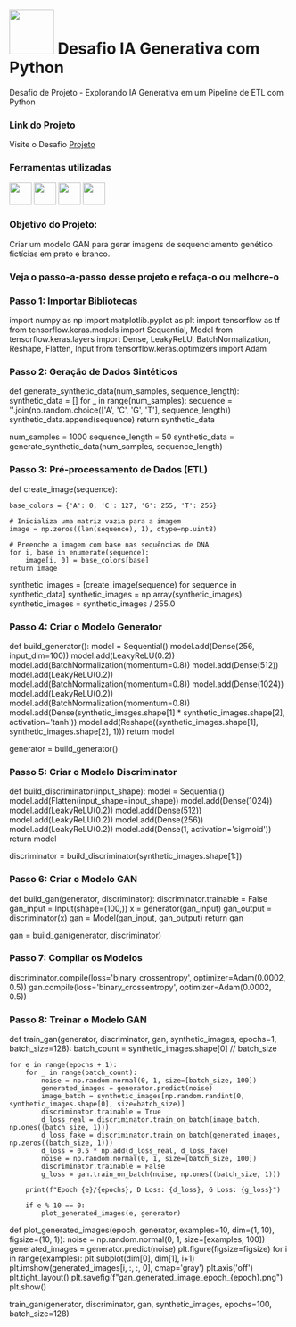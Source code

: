 # <img src="https://avatars1.githubusercontent.com/u/26231823?s=280&v=4" width="80" height="80"> Desafio IA Generativa com Python
Desafio de Projeto - Explorando IA Generativa em um Pipeline de ETL com Python


### Link do Projeto

Visite o Desafio [Projeto](https://colab.research.google.com/drive/1lqwelLZn4aeQKYh3lJUSRFuUxkLReYB6#scrollTo=jkmrk8RdooP9)

### Ferramentas utilizadas

<img src="https://pluspng.com/img-png/python-logo-png-open-2000.png" width="40" height="40"/>
<img src="https://cdn-1.webcatalog.io/catalog/colaboratory/colaboratory-icon-filled.png" width="40" height="40"/>
<img src="https://upload.wikimedia.org/wikipedia/commons/thumb/0/04/ChatGPT_logo.svg/1200px-ChatGPT_logo.svg.png" width="40" height="40"/>
<img loading="lazy" src="https://cdn.jsdelivr.net/gh/devicons/devicon/icons/github/github-original.svg" width="40" height="40"/>

### Objetivo do Projeto: 
Criar um modelo GAN para gerar imagens de sequenciamento genético fictícias em preto e branco.

### Veja o passo-a-passo desse projeto e refaça-o ou melhore-o 

### Passo 1: Importar Bibliotecas

import numpy as np
import matplotlib.pyplot as plt
import tensorflow as tf
from tensorflow.keras.models import Sequential, Model
from tensorflow.keras.layers import Dense, LeakyReLU, BatchNormalization, Reshape, Flatten, Input
from tensorflow.keras.optimizers import Adam

### Passo 2: Geração de Dados Sintéticos

def generate_synthetic_data(num_samples, sequence_length):
    synthetic_data = []
    for _ in range(num_samples):
        sequence = ''.join(np.random.choice(['A', 'C', 'G', 'T'], sequence_length))
        synthetic_data.append(sequence)
    return synthetic_data

num_samples = 1000
sequence_length = 50
synthetic_data = generate_synthetic_data(num_samples, sequence_length)


### Passo 3: Pré-processamento de Dados (ETL)

def create_image(sequence): 

    base_colors = {'A': 0, 'C': 127, 'G': 255, 'T': 255}

    # Inicializa uma matriz vazia para a imagem
    image = np.zeros((len(sequence), 1), dtype=np.uint8)

    # Preenche a imagem com base nas sequências de DNA
    for i, base in enumerate(sequence):
        image[i, 0] = base_colors[base]
    return image
synthetic_images = [create_image(sequence) for sequence in synthetic_data]
synthetic_images = np.array(synthetic_images)
synthetic_images = synthetic_images / 255.0  


### Passo 4: Criar o Modelo Generator

def build_generator():
    model = Sequential()
    model.add(Dense(256, input_dim=100))
    model.add(LeakyReLU(0.2))
    model.add(BatchNormalization(momentum=0.8))
    model.add(Dense(512))
    model.add(LeakyReLU(0.2))
    model.add(BatchNormalization(momentum=0.8))
    model.add(Dense(1024))
    model.add(LeakyReLU(0.2))
    model.add(BatchNormalization(momentum=0.8))
    model.add(Dense(synthetic_images.shape[1] * synthetic_images.shape[2], activation='tanh'))
    model.add(Reshape((synthetic_images.shape[1], synthetic_images.shape[2], 1)))
    return model

generator = build_generator()


### Passo 5: Criar o Modelo Discriminator

def build_discriminator(input_shape):
    model = Sequential()
    model.add(Flatten(input_shape=input_shape))
    model.add(Dense(1024))
    model.add(LeakyReLU(0.2))
    model.add(Dense(512))
    model.add(LeakyReLU(0.2))
    model.add(Dense(256))
    model.add(LeakyReLU(0.2))
    model.add(Dense(1, activation='sigmoid'))
    return model

discriminator = build_discriminator(synthetic_images.shape[1:])


### Passo 6: Criar o Modelo GAN

def build_gan(generator, discriminator):
    discriminator.trainable = False
    gan_input = Input(shape=(100,))
    x = generator(gan_input)
    gan_output = discriminator(x)
    gan = Model(gan_input, gan_output)
    return gan

gan = build_gan(generator, discriminator)


### Passo 7: Compilar os Modelos

discriminator.compile(loss='binary_crossentropy', optimizer=Adam(0.0002, 0.5))
gan.compile(loss='binary_crossentropy', optimizer=Adam(0.0002, 0.5))

### Passo 8: Treinar o Modelo GAN

def train_gan(generator, discriminator, gan, synthetic_images, epochs=1, batch_size=128):
    batch_count = synthetic_images.shape[0] // batch_size

    for e in range(epochs + 1):
        for _ in range(batch_count):
            noise = np.random.normal(0, 1, size=[batch_size, 100])
            generated_images = generator.predict(noise)
            image_batch = synthetic_images[np.random.randint(0, synthetic_images.shape[0], size=batch_size)]
            discriminator.trainable = True
            d_loss_real = discriminator.train_on_batch(image_batch, np.ones((batch_size, 1)))
            d_loss_fake = discriminator.train_on_batch(generated_images, np.zeros((batch_size, 1)))
            d_loss = 0.5 * np.add(d_loss_real, d_loss_fake)
            noise = np.random.normal(0, 1, size=[batch_size, 100])
            discriminator.trainable = False
            g_loss = gan.train_on_batch(noise, np.ones((batch_size, 1)))

        print(f"Epoch {e}/{epochs}, D Loss: {d_loss}, G Loss: {g_loss}")

        if e % 10 == 0:
            plot_generated_images(e, generator)

def plot_generated_images(epoch, generator, examples=10, dim=(1, 10), figsize=(10, 1)):
    noise = np.random.normal(0, 1, size=[examples, 100])
    generated_images = generator.predict(noise)
    plt.figure(figsize=figsize)
    for i in range(examples):
        plt.subplot(dim[0], dim[1], i+1)
        plt.imshow(generated_images[i, :, :, 0], cmap='gray')
        plt.axis('off')
    plt.tight_layout()
    plt.savefig(f"gan_generated_image_epoch_{epoch}.png")
    plt.show()

train_gan(generator, discriminator, gan, synthetic_images, epochs=100, batch_size=128)





